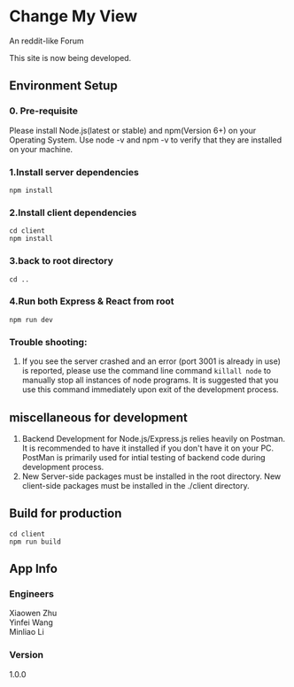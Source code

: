 # Change My View

An reddit-like Forum 

This site is now being developed. 
## Environment Setup
### 0. Pre-requisite
Please install Node.js(latest or stable) and npm(Version 6+) on your Operating System. Use node -v and npm -v to verify that they are installed on your machine.

### 1.Install server dependencies
`npm install`

### 2.Install client dependencies
`cd client`<br>
`npm install`
### 3.back to root directory
`cd ..`

### 4.Run both Express & React from root
`npm run dev`

### Trouble shooting: 
1. If you see the server crashed and an error (port 3001 is already in use) is reported, please use the command line command `killall node` to manually stop all instances of node programs. It is suggested that you use this command immediately upon exit of the development process.
## miscellaneous for development 
1. Backend Development for Node.js/Express.js relies heavily on Postman. It is recommended to have it installed if you don't have it on your PC. PostMan is primarily used for intial testing of backend code during development process.<br>
2. New Server-side packages must be installed in the root directory. New client-side packages must be installed in the ./client directory.
## Build for production
`cd client`<br>
`npm run build`


## App Info

### Engineers

Xiaowen Zhu<br/>
Yinfei Wang<br/>
Minliao Li

### Version

1.0.0

